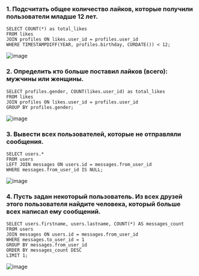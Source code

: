 ### 1. Подсчитать общее количество лайков, которые получили пользователи младше 12 лет.
```mySQL
SELECT COUNT(*) as total_likes
FROM likes
JOIN profiles ON likes.user_id = profiles.user_id
WHERE TIMESTAMPDIFF(YEAR, profiles.birthday, CURDATE()) < 12;
```
![image](https://user-images.githubusercontent.com/118007838/227801008-50eeb4ec-9a9c-4cb9-bd0b-571b79faa590.png)

### 2. Определить кто больше поставил лайков (всего): мужчины или женщины.
```mySQL
SELECT profiles.gender, COUNT(likes.user_id) as total_likes
FROM likes
JOIN profiles ON likes.user_id = profiles.user_id
GROUP BY profiles.gender;
```
![image](https://user-images.githubusercontent.com/118007838/227801172-e323badc-f71a-41a8-98e1-deb25ddab92e.png)

### 3. Вывести всех пользователей, которые не отправляли сообщения.
```mySQL
SELECT users.*
FROM users
LEFT JOIN messages ON users.id = messages.from_user_id
WHERE messages.from_user_id IS NULL;
```
![image](https://user-images.githubusercontent.com/118007838/227801348-ae563e7a-2593-44c6-a07b-a4017832589a.png)

### 4. Пусть задан некоторый пользователь. Из всех друзей этого пользователя найдите человека, который больше всех написал ему сообщений.
```mySQL
SELECT users.firstname, users.lastname, COUNT(*) AS messages_count
FROM users
JOIN messages ON users.id = messages.from_user_id
WHERE messages.to_user_id = 1
GROUP BY messages.from_user_id
ORDER BY messages_count DESC
LIMIT 1;
```
![image](https://user-images.githubusercontent.com/118007838/227801720-c3513cfa-c5af-46a9-9db8-ed129736c059.png)
